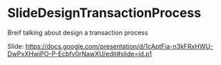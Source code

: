 # SlideDesignTransactionProcess
Breif talking about design a transaction process

Slide: 
https://docs.google.com/presentation/d/1cAptFia-n3kFRxHWU-DwPxXHwiPO-P-Ecbfv0rNawXU/edit#slide=id.p1